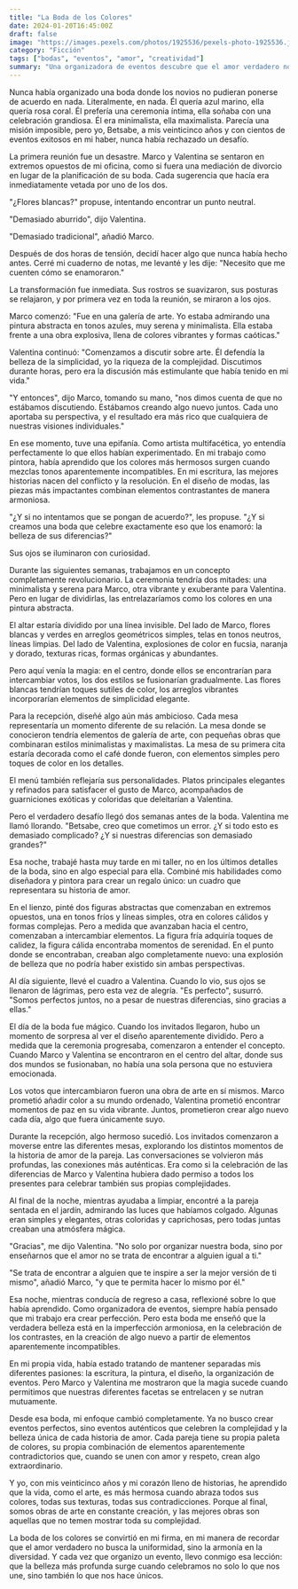 ```yaml
---
title: "La Boda de los Colores"
date: 2024-01-20T16:45:00Z
draft: false
image: "https://images.pexels.com/photos/1925536/pexels-photo-1925536.jpeg?auto=compress&cs=tinysrgb&w=800"
category: "Ficción"
tags: ["bodas", "eventos", "amor", "creatividad"]
summary: "Una organizadora de eventos descubre que el amor verdadero no se encuentra en la perfección, sino en la belleza de los contrastes y las imperfecciones que nos hacen únicos."
---
```


Nunca había organizado una boda donde los novios no pudieran ponerse de acuerdo en nada. Literalmente, en nada. Él quería azul marino, ella quería rosa coral. Él prefería una ceremonia íntima, ella soñaba con una celebración grandiosa. Él era minimalista, ella maximalista. Parecía una misión imposible, pero yo, Betsabe, a mis veinticinco años y con cientos de eventos exitosos en mi haber, nunca había rechazado un desafío.

La primera reunión fue un desastre. Marco y Valentina se sentaron en extremos opuestos de mi oficina, como si fuera una mediación de divorcio en lugar de la planificación de su boda. Cada sugerencia que hacía era inmediatamente vetada por uno de los dos.

"¿Flores blancas?" propuse, intentando encontrar un punto neutral.

"Demasiado aburrido", dijo Valentina.

"Demasiado tradicional", añadió Marco.

Después de dos horas de tensión, decidí hacer algo que nunca había hecho antes. Cerré mi cuaderno de notas, me levanté y les dije: "Necesito que me cuenten cómo se enamoraron."

La transformación fue inmediata. Sus rostros se suavizaron, sus posturas se relajaron, y por primera vez en toda la reunión, se miraron a los ojos.

Marco comenzó: "Fue en una galería de arte. Yo estaba admirando una pintura abstracta en tonos azules, muy serena y minimalista. Ella estaba frente a una obra explosiva, llena de colores vibrantes y formas caóticas."

Valentina continuó: "Comenzamos a discutir sobre arte. Él defendía la belleza de la simplicidad, yo la riqueza de la complejidad. Discutimos durante horas, pero era la discusión más estimulante que había tenido en mi vida."

"Y entonces", dijo Marco, tomando su mano, "nos dimos cuenta de que no estábamos discutiendo. Estábamos creando algo nuevo juntos. Cada uno aportaba su perspectiva, y el resultado era más rico que cualquiera de nuestras visiones individuales."

En ese momento, tuve una epifanía. Como artista multifacética, yo entendía perfectamente lo que ellos habían experimentado. En mi trabajo como pintora, había aprendido que los colores más hermosos surgen cuando mezclas tonos aparentemente incompatibles. En mi escritura, las mejores historias nacen del conflicto y la resolución. En el diseño de modas, las piezas más impactantes combinan elementos contrastantes de manera armoniosa.

"¿Y si no intentamos que se pongan de acuerdo?", les propuse. "¿Y si creamos una boda que celebre exactamente eso que los enamoró: la belleza de sus diferencias?"

Sus ojos se iluminaron con curiosidad.

Durante las siguientes semanas, trabajamos en un concepto completamente revolucionario. La ceremonia tendría dos mitades: una minimalista y serena para Marco, otra vibrante y exuberante para Valentina. Pero en lugar de dividirlas, las entrelazaríamos como los colores en una pintura abstracta.

El altar estaría dividido por una línea invisible. Del lado de Marco, flores blancas y verdes en arreglos geométricos simples, telas en tonos neutros, líneas limpias. Del lado de Valentina, explosiones de color en fucsia, naranja y dorado, texturas ricas, formas orgánicas y abundantes.

Pero aquí venía la magia: en el centro, donde ellos se encontrarían para intercambiar votos, los dos estilos se fusionarían gradualmente. Las flores blancas tendrían toques sutiles de color, los arreglos vibrantes incorporarían elementos de simplicidad elegante.

Para la recepción, diseñé algo aún más ambicioso. Cada mesa representaría un momento diferente de su relación. La mesa donde se conocieron tendría elementos de galería de arte, con pequeñas obras que combinaran estilos minimalistas y maximalistas. La mesa de su primera cita estaría decorada como el café donde fueron, con elementos simples pero toques de color en los detalles.

El menú también reflejaría sus personalidades. Platos principales elegantes y refinados para satisfacer el gusto de Marco, acompañados de guarniciones exóticas y coloridas que deleitarían a Valentina.

Pero el verdadero desafío llegó dos semanas antes de la boda. Valentina me llamó llorando. "Betsabe, creo que cometimos un error. ¿Y si todo esto es demasiado complicado? ¿Y si nuestras diferencias son demasiado grandes?"

Esa noche, trabajé hasta muy tarde en mi taller, no en los últimos detalles de la boda, sino en algo especial para ella. Combiné mis habilidades como diseñadora y pintora para crear un regalo único: un cuadro que representara su historia de amor.

En el lienzo, pinté dos figuras abstractas que comenzaban en extremos opuestos, una en tonos fríos y líneas simples, otra en colores cálidos y formas complejas. Pero a medida que avanzaban hacia el centro, comenzaban a intercambiar elementos. La figura fría adquiría toques de calidez, la figura cálida encontraba momentos de serenidad. En el punto donde se encontraban, creaban algo completamente nuevo: una explosión de belleza que no podría haber existido sin ambas perspectivas.

Al día siguiente, llevé el cuadro a Valentina. Cuando lo vio, sus ojos se llenaron de lágrimas, pero esta vez de alegría. "Es perfecto", susurró. "Somos perfectos juntos, no a pesar de nuestras diferencias, sino gracias a ellas."

El día de la boda fue mágico. Cuando los invitados llegaron, hubo un momento de sorpresa al ver el diseño aparentemente dividido. Pero a medida que la ceremonia progresaba, comenzaron a entender el concepto. Cuando Marco y Valentina se encontraron en el centro del altar, donde sus dos mundos se fusionaban, no había una sola persona que no estuviera emocionada.

Los votos que intercambiaron fueron una obra de arte en sí mismos. Marco prometió añadir color a su mundo ordenado, Valentina prometió encontrar momentos de paz en su vida vibrante. Juntos, prometieron crear algo nuevo cada día, algo que fuera únicamente suyo.

Durante la recepción, algo hermoso sucedió. Los invitados comenzaron a moverse entre las diferentes mesas, explorando los distintos momentos de la historia de amor de la pareja. Las conversaciones se volvieron más profundas, las conexiones más auténticas. Era como si la celebración de las diferencias de Marco y Valentina hubiera dado permiso a todos los presentes para celebrar también sus propias complejidades.

Al final de la noche, mientras ayudaba a limpiar, encontré a la pareja sentada en el jardín, admirando las luces que habíamos colgado. Algunas eran simples y elegantes, otras coloridas y caprichosas, pero todas juntas creaban una atmósfera mágica.

"Gracias", me dijo Valentina. "No solo por organizar nuestra boda, sino por enseñarnos que el amor no se trata de encontrar a alguien igual a ti."

"Se trata de encontrar a alguien que te inspire a ser la mejor versión de ti mismo", añadió Marco, "y que te permita hacer lo mismo por él."

Esa noche, mientras conducía de regreso a casa, reflexioné sobre lo que había aprendido. Como organizadora de eventos, siempre había pensado que mi trabajo era crear perfección. Pero esta boda me enseñó que la verdadera belleza está en la imperfección armoniosa, en la celebración de los contrastes, en la creación de algo nuevo a partir de elementos aparentemente incompatibles.

En mi propia vida, había estado tratando de mantener separadas mis diferentes pasiones: la escritura, la pintura, el diseño, la organización de eventos. Pero Marco y Valentina me mostraron que la magia sucede cuando permitimos que nuestras diferentes facetas se entrelacen y se nutran mutuamente.

Desde esa boda, mi enfoque cambió completamente. Ya no busco crear eventos perfectos, sino eventos auténticos que celebren la complejidad y la belleza única de cada historia de amor. Cada pareja tiene su propia paleta de colores, su propia combinación de elementos aparentemente contradictorios que, cuando se unen con amor y respeto, crean algo extraordinario.

Y yo, con mis veinticinco años y mi corazón lleno de historias, he aprendido que la vida, como el arte, es más hermosa cuando abraza todos sus colores, todas sus texturas, todas sus contradicciones. Porque al final, somos obras de arte en constante creación, y las mejores obras son aquellas que no temen mostrar toda su complejidad.

La boda de los colores se convirtió en mi firma, en mi manera de recordar que el amor verdadero no busca la uniformidad, sino la armonía en la diversidad. Y cada vez que organizo un evento, llevo conmigo esa lección: que la belleza más profunda surge cuando celebramos no solo lo que nos une, sino también lo que nos hace únicos.